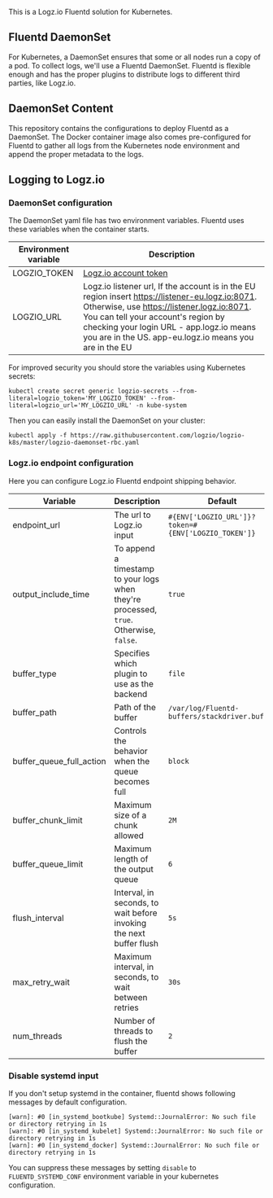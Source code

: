 This is a Logz.io Fluentd solution for Kubernetes.

## Fluentd DaemonSet

For Kubernetes, a DaemonSet ensures that some or all nodes run a copy of a pod. To collect logs, we'll use a Fluentd DaemonSet. Fluentd is flexible enough and has the proper plugins to distribute logs to different third parties, like Logz.io.

## DaemonSet Content

This repository contains the configurations to deploy Fluentd as a DaemonSet. The Docker container image also comes pre-configured for Fluentd to gather all logs from the Kubernetes node environment and append the proper metadata to the logs.

## Logging to Logz.io

### DaemonSet configuration

The DaemonSet yaml file has two environment variables. Fluentd uses these variables when the container starts.

| Environment variable | Description |
|----------------------|-------------|
|   LOGZIO_TOKEN       | [Logz.io account token](https://app.logz.io/#/dashboard/settings/general) |
|   LOGZIO_URL         | Logz.io listener url, If the account is in the EU region insert https://listener-eu.logz.io:8071. Otherwise, use https://listener.logz.io:8071. You can tell your account's region by checking your login URL - app.logz.io means you are in the US. app-eu.logz.io means you are in the EU |

For improved security you should store the variables using Kubernetes secrets:

```
kubectl create secret generic logzio-secrets --from-literal=logzio_token='MY_LOGZIO_TOKEN' --from-literal=logzio_url='MY_LOGZIO_URL' -n kube-system
```

Then you can easily install the DaemonSet on your cluster:

```
kubectl apply -f https://raw.githubusercontent.com/logzio/logzio-k8s/master/logzio-daemonset-rbc.yaml
```

### Logz.io endpoint configuration

Here you can configure Logz.io Fluentd endpoint shipping behavior.

| Variable | Description | Default |
|------------------|----------------------------|---------|
| endpoint_url | The url to Logz.io input | `#{ENV['LOGZIO_URL']}?token=#{ENV['LOGZIO_TOKEN']}`
| output_include_time | To append a timestamp to your logs when they're processed, `true`. Otherwise, `false`. | `true`
| buffer_type |  Specifies which plugin to use as the backend | `file`
| buffer_path | Path of the buffer | `/var/log/Fluentd-buffers/stackdriver.buffer`
| buffer_queue_full_action | Controls the behavior when the queue becomes full | `block`
| buffer_chunk_limit | Maximum size of a chunk allowed | `2M`
| buffer_queue_limit | Maximum length of the output queue | `6`
| flush_interval | Interval, in seconds, to wait before invoking the next buffer flush | `5s`
| max_retry_wait | Maximum interval, in seconds, to wait between retries | `30s`
| num_threads | Number of threads to flush the buffer | `2`

### Disable systemd input
If you don't setup systemd in the container, fluentd shows following messages by default configuration.

 ```
[warn]: #0 [in_systemd_bootkube] Systemd::JournalError: No such file or directory retrying in 1s
[warn]: #0 [in_systemd_kubelet] Systemd::JournalError: No such file or directory retrying in 1s
[warn]: #0 [in_systemd_docker] Systemd::JournalError: No such file or directory retrying in 1s
```

 You can suppress these messages by setting `disable` to `FLUENTD_SYSTEMD_CONF` environment variable in your kubernetes configuration.
